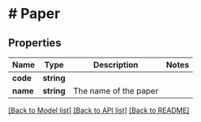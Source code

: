 # # Paper

## Properties

Name | Type | Description | Notes
------------ | ------------- | ------------- | -------------
**code** | **string** |  | 
**name** | **string** | The name of the paper | 

[[Back to Model list]](../../README.md#documentation-for-models) [[Back to API list]](../../README.md#documentation-for-api-endpoints) [[Back to README]](../../README.md)


